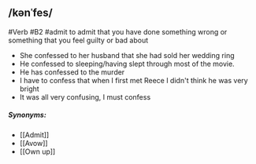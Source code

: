## /kənˈfes/  
#Verb
#B2 #admit
to admit that you have done something wrong or something that you feel guilty or  bad about

- She confessed to her husband that she had sold her wedding ring
- He confessed to sleeping/having slept through most of the movie.
- He has confessed to the murder
- I have to confess that when I first met Reece I didn't think he was very bright
- It was all very confusing, I must confess

##### Synonyms:
- [[Admit]]
- [[Avow]]
- [[Own up]]